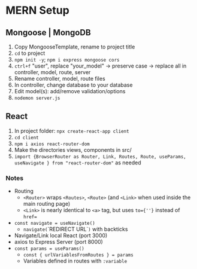 # MERN Setup

## Mongoose | MongoDB
1. Copy MongooseTemplate, rename to project title
2. `cd` to project
3. `npm init -y`; `npm i express mongoose cors`
4. `ctrl+f` "user", replace "your_model" -> preserve case -> replace all in controller, model, route, server
5. Rename controller, model, route files
6. In controller, change database to your database
7. Edit model(s): add/remove validation/options
8. `nodemon server.js`

## React
1. In project folder: `npx create-react-app client`
2. `cd client`
3. `npm i axios react-router-dom`
4. Make the directories views, components in src/
5. `import {BrowserRouter as Router, Link, Routes, Route, useParams, useNavigate } from "react-router-dom"` as needed

### Notes
- Routing
    - `<Router>` wraps `<Routes>`, `<Route>` (and `<Link>` when used inside the main routing page)
    - `<Link>` is nearly identical to `<a>` tag, but uses `to={''}` instead of `href=`
- `const navigate = useNavigate()`
    - `navigate(`\`REDIRECT URL\``)` with backticks
- Navigate/Link local React (port 3000)
- axios to Express Server (port 8000)
- `const params = useParams()`
    - `const { urlVariablesFromRoutes } = params`
    - Variables defined in routes with `:variable`


